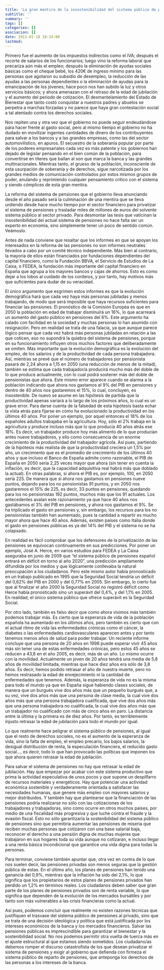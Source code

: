```yaml
---
title: 'La gran mentira de la insostenibilidad del sistema público de pensiones'
subtitle: ''
summary: ''
tags: []
categories: []
asociacion: []
date: 2011-01-18 18:24:00
lastmod:
---
```



Primero fue el aumento de los impuestos indirectos como el IVA; después el recorte de salarios de los funcionarios; luego vino la reforma laboral que precariza aún más el empleo; después la eliminación de  ayudas sociales básicas como el cheque bebé, los 420€ de ingreso mínimo para las personas que agotaron su subsidio de desempleo, la reducción de las ayudas a las personas dependientes o la eliminación de ayudas para la emancipación de los jóvenes; hace poco nos han subido la luz y otros servicios básicos; y ahora amenazan con el retraso de la edad de jubilación y el aumento del periodo de cotización. El desmantelamiento del Estado de Bienestar que tanto costó conquistar a nuestros padres y abuelos se perpetra a marchas forzadas y no parece que haya gran contestación social a tal atentado contra los derechos sociales. 

Nos repiten una y otra vez que el gobierno no puede seguir endeudándose para hacer frente al gasto social, pero al mismo tiempo el gobierno no ha dudado en movilizar ingentes cantidades de dinero de los contribuyentes para salvar a los bancos y a las grandes empresas, como las del sector automovilístico, en apuros. El secuestro de la soberanía popular por parte de los poderes empresariales cada vez es más patente y los gobiernos han dejado de legislar pensando en el bien común de la población, para convertirse en títeres que bailan al son que marca la banca y las grandes multinacionales. Mientras tanto, el grueso de la población, inconsciente de esta usurpación de soberanía y de derechos, sigue narcotizada por los grandes medios de comunicación controlados por estos mismos grupos de poder, anulando y reprimiendo cualquier pensamiento crítico con el sistema y siendo cómplices de esta gran mentira. 

La reforma del sistema de pensiones que el gobierno lleva anunciando desde el año pasado será la culminación de una mentira que se lleva urdiendo desde hace mucho tiempo por el sector financiero  para privatizar el sistema de pensiones y trasladar miles de millones de euros del solvente sistema público al sector privado.
Para desmontar las tesis que vaticinan la insostenibilidad del actual sistema de pensiones no hace falta ser un experto en economía, sino simplemente tener un poco de sentido común. Veámoslo. 

Antes de nada conviene que resaltar que los informes en que se apoyan los interesados en la reforma de las pensiones no son informes neutrales llevados a cabo por un comité técnico independiente. Más bien al contrario, la mayoría de ellos están financiados por fundaciones dependientes del capital financiero, como la Fundación BBVA, el Servicio de Estudios de La Caixa, o FEDEA, la fundación más importante del capital financiero en España que agrupa a los mayores bancos y cajas de ahorros. Esto es como dejar a los lobos al cuidado de los corderos, y por tanto, hay motivos más que suficientes para dudar de su veracidad. 

El único argumento que esgrimen estos informes es que  la evolución demográfica hará que cada vez haya más personas jubiladas y menos trabajando, de modo que será imposible que haya recursos suficientes para financiar las pensiones. El pronóstico de la Comisión Europea es que en 2050 la población en edad de trabajar disminuirá un 16%, lo que acarreará un aumento del gasto público en pensiones del 6%. Este argumento ha calado con facilidad en la sociedad y muchas personas lo han asumido con resignación. Pero en realidad se trata de una falacia, ya que aunque parece lógico pensar que cada vez habrá más personas jubiladas en relación a las que coticen, eso no supondrá la quiebra del sistema de pensiones, porque en su funcionamiento influyen otros muchos factores que deliberadamente se omiten.  Más importante que la evolución demográfica es la evolución del empleo, de los salarios y de la productividad de cada persona trabajadora. Así, mientras se prevé que el número de trabajadores por pensionista pasará de 2,24 ahora a 1,15 en 2050 (una reducción de menos de la mitad), también se estima que cada trabajador/a producirá mucho más del doble de lo que produce actualmente, con lo cual podrá sostener más del doble de pensionistas que ahora. Este mismo error aparece cuando se alarma a la población indicando que ahora nos gastamos el 9% del PIB en pensiones y dentro de 40 años nos gastaremos el 15%, lo cual, concluyen, es insostenible. De nuevo se asume en las hipótesis de partida que la productividad apenas variará a lo largo de los próximos años, lo cual es un grave error.  Para darse cuenta de la falsedad de esta hipótesis basta echar la vista atrás para fijarse en cómo ha evolucionado la productividad en los últimos 40 años. Por poner un ejemplo, por aquel entonces el 18% de los españoles adultos trabajaba en la agricultura. Hoy, sólo el 2% trabaja en la agricultura y produce incluso más que lo que producía 40 años atrás ese 18%. Es decir, un trabajador produce hoy más alimento de lo que producían antes nueve trabajadores, y ello como consecuencia de un enorme crecimiento de la productividad del trabajador agrícola. Así pues, partiendo de la hipótesis más realista de que la productividad creciera un 1,5% por año, un crecimiento que es el promedio de crecimiento de los últimos 40 años y que incluso el Banco de España admite como razonable, el PIB de España en 2050 sería 2,25 veces mayor que ahora (sin tener en cuenta la inflación, es decir, que la capacidad adquisitiva real habrá más que doblado la actual). En otras palabras, si ahora el PIB es, por ejemplo, 100, en 2050 sería 225. De manera que si ahora nos gastamos en pensiones nueve puntos, dejando para los no pensionistas 91 puntos, y en 2050 nos gastaremos el 15% de 225, es decir, 33 puntos en pensiones, quedando para los no pensionistas 192 puntos, muchos más que los 91 actuales. Los antecedentes avalan este razonamiento ya que hace 40 años nos gastábamos el 3% del PIB en pensiones, y ahora nos gastamos el 9%. Se ha triplicado el gasto en pensiones y, sin embargo, los recursos para los no pensionistas también han aumentado, pues la cantidad a repartir es mucho mayor ahora que hace 40 años. Además, existen países como Italia donde el gasto en pensiones públicas es ya del 14% del PIB y el sistema no se ha colapsado. 

En realidad es fácil comprobar que los defensores de la privatización de las pensiones se equivocan continuamente en sus predicciones. Por poner un ejemplo, José A. Herce, en varios estudios para FEDEA y La Caixa aseguraba en junio de 2009 que “el sistema público de pensiones español entrará en déficit en torno al año 2020”, una predicción ampliamente difundida por los medios y que lógicamente conllevaba la natural preocupación a los ciudadanos. Pero este mismo autor había pronosticado en un trabajo publicado en 1995 que la Seguridad Social tendría un déficit del 0,62% del PIB en 2000 y del 0,77% en 2005. Sin embargo, lo cierto fue que al finalizar el año 2000 la Seguridad Social no registró déficit como Herce había pronosticado sino un superávit del 0,4%, y del 1,1% en 2005. En realidad, el único sistema público que ofrece superávit es la Seguridad Social. 

Por otro lado, también es falso decir que como ahora vivimos más también podemos trabajar más. Es cierto que la esperanza de vida de la población española ha aumentado en los últimos años, pero también es cierto que con el actual ritmo de vida las enfermedades crónicas como el cáncer, la diabetes o las enfermedades cardiovasculares aparecen antes y por tanto tenemos menos años de salud para poder trabajar. Un reciente informe concluye que una persona de 20 años en 1998 puede esperar vivir 45 años más  sin tener una de estas enfermedades crónicas, pero estos 45 años se reducen a 43,8 en el año 2005, es decir, más de un año. Lo mismo ocurre con la movilidad.  Actualmente un joven de 20 años tendrá una media de 5,8 años de movilidad limitada, mientras que hace diez años era sólo de 3,8 años. Es decir, hemos podido retrasar el año de nuestra muerte, pero no hemos restrasado la edad de envejecimiento ni la cantidad de enfermedades que tenemos.  Además, la esperanza de vida no es la misma para todo el mundo ya que en España sigue habiendo clases sociales, de manera que un burgués vive dos años más que un pequeño burgués que, a su vez, vive dos años más que una persona de clase media, la cual vive dos años más que una persona trabajadora cualificada, que vive dos años más que una persona trabajadora no cualificada, la cual vive dos años más que un trabajador no cualificado con más de cinco años en paro. La distancia entre la última y la primera es de diez años. Por tanto, es terriblemente injusto retrasar la edad de jubilación para todo el mundo por igual.

Lo que realmente hace peligrar el sistema público de pensiones, al igual que el resto de derechos sociales, no es el aumento de la esperanza de vida, sino la falta de empleo, el empleo precario, los bajos salarios, la desigual distribución de renta, la especulación financiera, el reducido gasto social..., es decir, todo lo que han provocado las políticas que imponen los que ahora quieren retrasar la edad de jubilación. 

Para salvar el sistema de pensiones no hay que retrasar la edad de jubilación. Hay que empezar por acabar con este sistema productivo que prima la actividad especulativa de unos pocos y que supone un despilfarro de recursos materiales y energéticos. Hay que potenciar una actividad económica sostenible y verdaderamente orientada a satisfacer las necesidades humanas, que genere más empleo con mayores salarios y mejor distribuidos. Y también hay que plantearse que la financiación de las pensiones podría realizarse no sólo con  las cotizaciones de los trabajadores y trabajadoras, sino como ocurre en otros muchos países, por medio de una fiscalidad más progresiva y que luche contra el fraude y la evasión fiscal. Esto no sólo garantizaría la sostenibilidad del sistema público de pensiones sino que permitiría aumentar las pensiones de miseria que reciben muchas personas que cotizaron con una base salarial baja, reconocer el derecho a una pensión digna de muchas mujeres que trabajaron en sus hogares toda su vida aunque no cotizaran, e incluso llegar a una renta básica incondicional que garantice una vida digna para todas la personas.

Para terminar, conviene también apuntar que, otra vez en contra de lo que nos suelen decir, las pensiones privadas son menos seguras que la gestión pública de estas. En el último año, los planes de pensiones han tenido una ganancia del 0,9%, mientras que la inflación ha sido del 2,1%, lo que significa que los propietarios de estos planes de pensiones privados han perdido un 1,2% en términos reales. Los ciudadanos deben saber que gran parte de los planes de pensiones privados son de renta variable, lo que significa que dependen de la evolución de los mercados bursátiles y por tanto son más vulnerables a las crisis financieras como la actual. 

Así pues, podemos concluir que realmente no existen razones técnicas que justifiquen el trasvase del sistema público de pensiones al privado, sino que se trata de una decisión ideológica y política que está justificada por los intereses económicos de la banca y los mercados financieros. Salvar las pensiones públicas es imprescindible para garantizar el bienestar y la sostenibilidad social. No nos podemos permitir otra vuelta de tuerca más en el ajuste estructural al que estamos siendo sometidos. Los ciudadano/as debemos romper el discurso catastrofista de los que desean privatizar el sistema de pensiones y exigir al gobierno que defienda con firmeza el sistema público de reparto de pensiones, que anteponga los derechos de las personas a los intereses de la banca.
